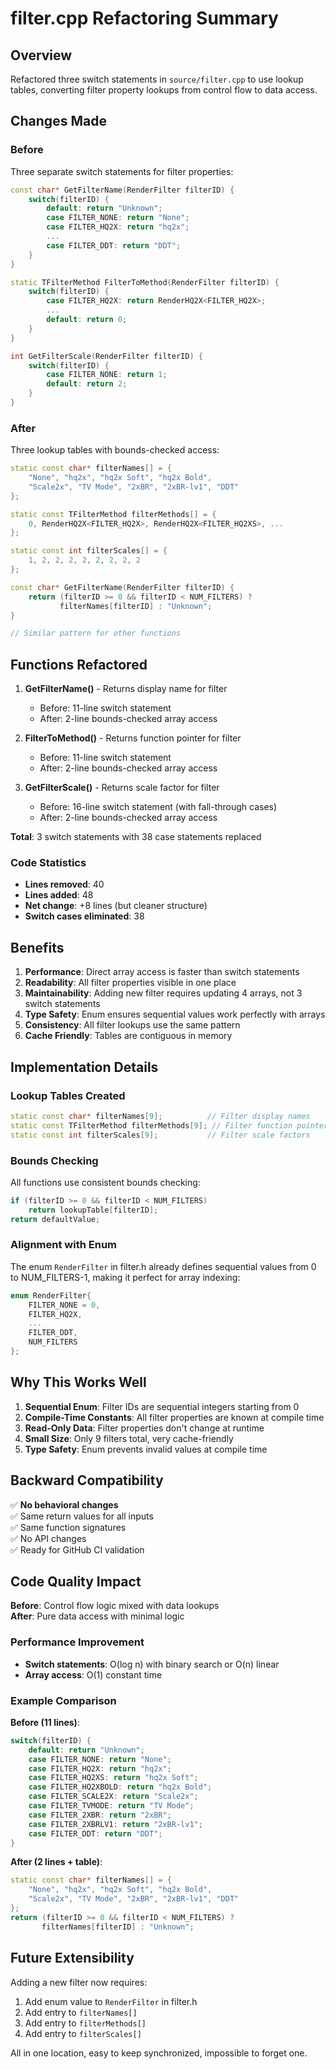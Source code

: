 # filter.cpp Refactoring Summary

## Overview
Refactored three switch statements in `source/filter.cpp` to use lookup tables, converting filter property lookups from control flow to data access.

## Changes Made

### Before
Three separate switch statements for filter properties:

```cpp
const char* GetFilterName(RenderFilter filterID) {
    switch(filterID) {
        default: return "Unknown";
        case FILTER_NONE: return "None";
        case FILTER_HQ2X: return "hq2x";
        ...
        case FILTER_DDT: return "DDT";
    }
}

static TFilterMethod FilterToMethod(RenderFilter filterID) {
    switch(filterID) {
        case FILTER_HQ2X: return RenderHQ2X<FILTER_HQ2X>;
        ...
        default: return 0;
    }
}

int GetFilterScale(RenderFilter filterID) {
    switch(filterID) {
        case FILTER_NONE: return 1;
        default: return 2;
    }
}
```

### After
Three lookup tables with bounds-checked access:

```cpp
static const char* filterNames[] = {
    "None", "hq2x", "hq2x Soft", "hq2x Bold",
    "Scale2x", "TV Mode", "2xBR", "2xBR-lv1", "DDT"
};

static const TFilterMethod filterMethods[] = {
    0, RenderHQ2X<FILTER_HQ2X>, RenderHQ2X<FILTER_HQ2XS>, ...
};

static const int filterScales[] = {
    1, 2, 2, 2, 2, 2, 2, 2, 2
};

const char* GetFilterName(RenderFilter filterID) {
    return (filterID >= 0 && filterID < NUM_FILTERS) ? 
           filterNames[filterID] : "Unknown";
}

// Similar pattern for other functions
```

## Functions Refactored

1. **GetFilterName()** - Returns display name for filter
   - Before: 11-line switch statement
   - After: 2-line bounds-checked array access
   
2. **FilterToMethod()** - Returns function pointer for filter
   - Before: 11-line switch statement  
   - After: 2-line bounds-checked array access
   
3. **GetFilterScale()** - Returns scale factor for filter
   - Before: 16-line switch statement (with fall-through cases)
   - After: 2-line bounds-checked array access

**Total**: 3 switch statements with 38 case statements replaced

### Code Statistics
- **Lines removed**: 40
- **Lines added**: 48
- **Net change**: +8 lines (but cleaner structure)
- **Switch cases eliminated**: 38

## Benefits

1. **Performance**: Direct array access is faster than switch statements
2. **Readability**: All filter properties visible in one place
3. **Maintainability**: Adding new filter requires updating 4 arrays, not 3 switch statements
4. **Type Safety**: Enum ensures sequential values work perfectly with arrays
5. **Consistency**: All filter lookups use the same pattern
6. **Cache Friendly**: Tables are contiguous in memory

## Implementation Details

### Lookup Tables Created
```cpp
static const char* filterNames[9];          // Filter display names
static const TFilterMethod filterMethods[9]; // Filter function pointers
static const int filterScales[9];           // Filter scale factors
```

### Bounds Checking
All functions use consistent bounds checking:
```cpp
if (filterID >= 0 && filterID < NUM_FILTERS)
    return lookupTable[filterID];
return defaultValue;
```

### Alignment with Enum
The enum `RenderFilter` in filter.h already defines sequential values from 0 to NUM_FILTERS-1, making it perfect for array indexing:
```cpp
enum RenderFilter{
    FILTER_NONE = 0,
    FILTER_HQ2X,
    ...
    FILTER_DDT,
    NUM_FILTERS
};
```

## Why This Works Well

1. **Sequential Enum**: Filter IDs are sequential integers starting from 0
2. **Compile-Time Constants**: All filter properties are known at compile time
3. **Read-Only Data**: Filter properties don't change at runtime
4. **Small Size**: Only 9 filters total, very cache-friendly
5. **Type Safety**: Enum prevents invalid values at compile time

## Backward Compatibility

✅ **No behavioral changes**  
✅ Same return values for all inputs  
✅ Same function signatures  
✅ No API changes  
✅ Ready for GitHub CI validation

## Code Quality Impact

**Before**: Control flow logic mixed with data lookups  
**After**: Pure data access with minimal logic

### Performance Improvement
- **Switch statements**: O(log n) with binary search or O(n) linear
- **Array access**: O(1) constant time

### Example Comparison

**Before (11 lines)**:
```cpp
switch(filterID) {
    default: return "Unknown";
    case FILTER_NONE: return "None";
    case FILTER_HQ2X: return "hq2x";
    case FILTER_HQ2XS: return "hq2x Soft";
    case FILTER_HQ2XBOLD: return "hq2x Bold";
    case FILTER_SCALE2X: return "Scale2x";
    case FILTER_TVMODE: return "TV Mode";
    case FILTER_2XBR: return "2xBR";
    case FILTER_2XBRLV1: return "2xBR-lv1";
    case FILTER_DDT: return "DDT";
}
```

**After (2 lines + table)**:
```cpp
static const char* filterNames[] = {
    "None", "hq2x", "hq2x Soft", "hq2x Bold",
    "Scale2x", "TV Mode", "2xBR", "2xBR-lv1", "DDT"
};
return (filterID >= 0 && filterID < NUM_FILTERS) ? 
       filterNames[filterID] : "Unknown";
```

## Future Extensibility

Adding a new filter now requires:
1. Add enum value to `RenderFilter` in filter.h
2. Add entry to `filterNames[]`
3. Add entry to `filterMethods[]`  
4. Add entry to `filterScales[]`

All in one location, easy to keep synchronized, impossible to forget one.
